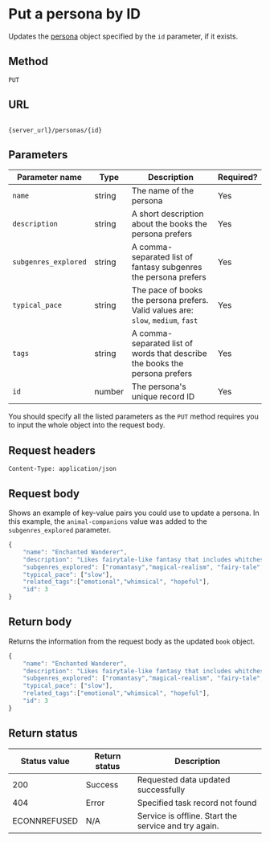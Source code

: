 # Put a persona by ID

Updates the [persona](persona.md) object specified by the `id` parameter, if it exists.

## Method

`PUT`

## URL

```shell

{server_url}/personas/{id}
```

## Parameters

| Parameter name | Type   | Description | Required? |
| ------------- | ------ | ----------- | --------- |
| `name` | string | The name of the persona | Yes |
| `description` | string | A short description about the books the persona prefers | Yes |
| `subgenres_explored` | string | A comma-separated list of fantasy subgenres the persona prefers | Yes |
| `typical_pace` | string | The pace of books the persona prefers. Valid values are: `slow`, `medium`, `fast` | Yes |
| `tags` | string | A comma-separated list of words that describe the books the persona prefers | Yes |
| `id` | number | The persona's unique record ID | Yes 

You should specify all the listed parameters as the `PUT` method requires you to input the whole object into the request body.

## Request headers

`Content-Type: application/json`

## Request body

Shows an example of key-value pairs you could use to update a persona. In this example, the `animal-companions` value was added to the `subgenres_explored` parameter.

```js
{
    "name": "Enchanted Wanderer",
    "description": "Likes fairytale-like fantasy that includes whitches, faries, or other creatures, often related to romance",
    "subgenres_explored": ["romantasy","magical-realism", "fairy-tale", "animal-companions"],
    "typical_pace": ["slow"],
    "related_tags":["emotional","whimsical", "hopeful"],
    "id": 3
}
```

## Return body

Returns the information from the request body as the updated `book` object.

```js
{
    "name": "Enchanted Wanderer",
    "description": "Likes fairytale-like fantasy that includes whitches, faries, or other creatures, often related to romance",
    "subgenres_explored": ["romantasy","magical-realism", "fairy-tale", "animal-companions"],
    "typical_pace": ["slow"],
    "related_tags":["emotional","whimsical", "hopeful"],
    "id": 3
}
```

## Return status

| Status value | Return status | Description |
| ------------- | ----------- | ----------- |
| 200 | Success | Requested data updated successfully |
| 404 | Error | Specified task record not found |
|  ECONNREFUSED | N/A | Service is offline. Start the service and try again. |
